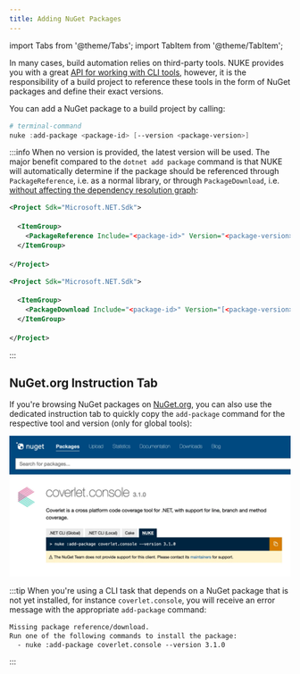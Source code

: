 ```yaml
---
title: Adding NuGet Packages
---
```


import Tabs from '@theme/Tabs';
import TabItem from '@theme/TabItem';

In many cases, build automation relies on third-party tools. NUKE provides you with a great [API for working with CLI tools](../03-common/08-cli-tools.md), however, it is the responsibility of a build project to reference these tools in the form of NuGet packages and define their exact versions.

You can add a NuGet package to a build project by calling:

```powershell
# terminal-command
nuke :add-package <package-id> [--version <package-version>]
```

:::info
When no version is provided, the latest version will be used. The major benefit compared to the `dotnet add package` command is that NUKE will automatically determine if the package should be referenced through `PackageReference`, i.e. as a normal library, or through `PackageDownload`, i.e. [without affecting the dependency resolution graph](https://github.com/NuGet/Home/wiki/%5BSpec%5D-PackageDownload-support#solution):

<Tabs>
  <TabItem value="package-reference" label="PackageReference" default>

```xml title="_build.csproj"
<Project Sdk="Microsoft.NET.Sdk">

  <ItemGroup>
    <PackageReference Include="<package-id>" Version="<package-version>" />
  </ItemGroup>

</Project>
```

  </TabItem>
  <TabItem value="package-download" label="PackageDownload">

```xml title="_build.csproj"
<Project Sdk="Microsoft.NET.Sdk">

  <ItemGroup>
    <PackageDownload Include="<package-id>" Version="[<package-version>]" />
  </ItemGroup>

</Project>
```

  </TabItem>
</Tabs>

:::

## NuGet.org Instruction Tab

If you're browsing NuGet packages on [NuGet.org](https://nuget.org), you can also use the dedicated instruction tab to quickly copy the `add-package` command for the respective tool and version (only for global tools):

<p style={{maxWidth:'800px'}}>

![Adding packages from NuGet.org](nuget.webp)

</p>

[//]: # (<?# Figure Src="/assets/images/nuget.png" Class="text-center font-italic text-muted" Width="80%" ?>NuGet Package Installation for NUKE projects<?#/ Figure ?>)

:::tip
When you're using a CLI task that depends on a NuGet package that is not yet installed, for instance `coverlet.console`, you will receive an error message with the appropriate `add-package` command:

```text
Missing package reference/download.
Run one of the following commands to install the package:
  - nuke :add-package coverlet.console --version 3.1.0
```
:::
